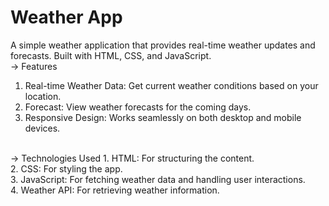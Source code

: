 # Weather App
A simple weather application that provides real-time weather updates and forecasts. Built with HTML, CSS, and JavaScript.
<br>
-> Features
1. Real-time Weather Data: Get current weather conditions based on your location.
2. Forecast: View weather forecasts for the coming days.
3. Responsive Design: Works seamlessly on both desktop and mobile devices.
<br>
-> Technologies Used
1. HTML: For structuring the content. <br>
2. CSS: For styling the app. <br>
3. JavaScript: For fetching weather data and handling user interactions. <br>
4. Weather API: For retrieving weather information.
